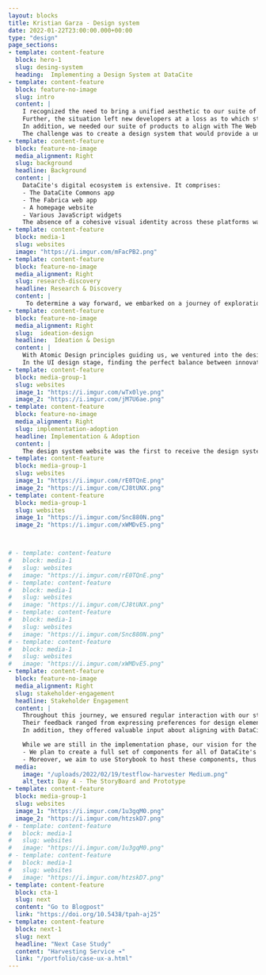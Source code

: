 ```yaml
---
layout: blocks
title: Kristian Garza - Design system
date: 2022-01-22T23:00:00.000+00:00
type: "design"
page_sections:
- template: content-feature
  block: hero-1
  slug: desing-system
  heading:  Implementing a Design System at DataCite
- template: content-feature
  block: feature-no-image
  slug: intro
  content: |
    I recognized the need to bring a unified aesthetic to our suite of services. Our suite consisted of various websites. Each had a distinct look and feel, and it was becoming clear that this lack of visual consistency was making it harder for our membership to convey a cohesive narrative about our offerings.
    Further, the situation left new developers at a loss as to which style to apply where.
    In addition, we needed our suite of products to align with The Web Content Accessibility Guidelines (WCAG) standards for accessibility.
    The challenge was to create a design system that would provide a unified aesthetic across all services while adhering to our branding guidelines and being implementable using standard libraries such as Bootstrap.
- template: content-feature
  block: feature-no-image
  media_alignment: Right
  slug: background
  headline: Background
  content: | 
    DataCite's digital ecosystem is extensive. It comprises:
    - The DataCite Commons app
    - The Fabrica web app
    - A homepage website
    - Various JavaScript widgets
    The absence of a cohesive visual identity across these platforms was beginning to affect the perception of our membership and potentially hamper user experience.
- template: content-feature
  block: media-1
  slug: websites
  image: "https://i.imgur.com/mFacPB2.png"
- template: content-feature
  block: feature-no-image
  media_alignment: Right
  slug: research-discovery
  headline: Research & Discovery
  content: | 
     To determine a way forward, we embarked on a journey of exploration. We developed a mood board with input from our internal staff to get a sense of the visual direction we should take. The primary constraints were to adhere to Bootstrap primitives, our organization's branding colors, and fonts. This preliminary work laid the foundation for our design system.
- template: content-feature
  block: feature-no-image
  media_alignment: Right
  slug:  ideation-design
  headline:  Ideation & Design
  content: | 
    With Atomic Design principles guiding us, we ventured into the design phase. First, we conducted an inventory of components and pages to define the scope of our design system. This was followed by two rounds of UX evaluations using grayscale wireframes in Figma, which proved challenging as it was hard to communicate the essence of design change without color.
    In the UI design stage, finding the perfect balance between innovation and brand adherence proved to be another hurdle. After much deliberation, we struck a balance that retained our brand's identity while ensuring innovation and aesthetic appeal.
- template: content-feature
  block: media-group-1
  slug: websites
  image_1: "https://i.imgur.com/wTx0lye.png"
  image_2: "https://i.imgur.com/jM7U6ae.png"
- template: content-feature
  block: feature-no-image
  media_alignment: Right
  slug: implementation-adoption
  headline: Implementation & Adoption
  content: | 
    The design system website was the first to receive the design system overhaul, and our homepage followed suit. But the implementation wasn't without its challenges, especially in securing stakeholder buy-in. For this, we turned to our design system website and a forthcoming JavaScript package that includes all components, which we believe will expedite adoption.
- template: content-feature
  block: media-group-1
  slug: websites
  image_1: "https://i.imgur.com/rE0TQnE.png"
  image_2: "https://i.imgur.com/CJ8tUNX.png"
- template: content-feature
  block: media-group-1
  slug: websites
  image_1: "https://i.imgur.com/Snc880N.png"
  image_2: "https://i.imgur.com/xWMDvE5.png"



# - template: content-feature
#   block: media-1
#   slug: websites
#   image: "https://i.imgur.com/rE0TQnE.png"
# - template: content-feature
#   block: media-1
#   slug: websites
#   image: "https://i.imgur.com/CJ8tUNX.png"
# - template: content-feature
#   block: media-1
#   slug: websites
#   image: "https://i.imgur.com/Snc880N.png"
# - template: content-feature
#   block: media-1
#   slug: websites
#   image: "https://i.imgur.com/xWMDvE5.png"
- template: content-feature
  block: feature-no-image
  media_alignment: Right
  slug: stakeholder-engagement
  headline: Stakeholder Engagement
  content: | 
    Throughout this journey, we ensured regular interaction with our stakeholders.
    Their feedback ranged from expressing preferences for design elements to raising potential technical implementation issues.
    In addition, they offered valuable input about aligning with DataCite's overarching branding.

    While we are still in the implementation phase, our vision for the future is clear.
    - We plan to create a full set of components for all of DataCite's websites and web apps.
    - Moreover, we aim to use Storybook to host these components, thus enabling developers to utilize them easily.
  media:
    image: "/uploads/2022/02/19/testflow-harvester Medium.png"
    alt_text: Day 4 - The StoryBoard and Prototype
- template: content-feature
  block: media-group-1
  slug: websites
  image_1: "https://i.imgur.com/1u3gqM0.png"
  image_2: "https://i.imgur.com/htzskD7.png"
# - template: content-feature
#   block: media-1
#   slug: websites
#   image: "https://i.imgur.com/1u3gqM0.png"
# - template: content-feature
#   block: media-1
#   slug: websites
#   image: "https://i.imgur.com/htzskD7.png"
- template: content-feature
  block: cta-1
  slug: next
  content: "Go to Blogpost"
  link: "https://doi.org/10.5438/tpah-aj25"
- template: content-feature
  block: next-1
  slug: next
  headline: "Next Case Study"
  content: "Harvesting Service ➔"
  link: "/portfolio/case-ux-a.html"
---
```





